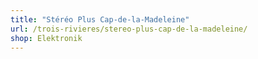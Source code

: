 ```yaml
---
title: "Stéréo Plus Cap-de-la-Madeleine"
url: /trois-rivieres/stereo-plus-cap-de-la-madeleine/
shop: Elektronik
---
```


